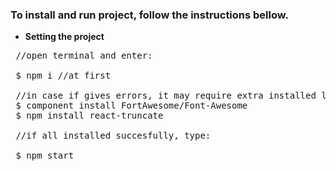 ### To install and run project, follow the instructions bellow.

- __Setting the project__
<pre>
 //open terminal and enter:
 
 $ npm i //at first
 
 //in case if gives errors, it may require extra installed libraries:
 $ component install FortAwesome/Font-Awesome
 $ npm install react-truncate
 
 //if all installed succesfully, type:
 
 $ npm start

</pre>
